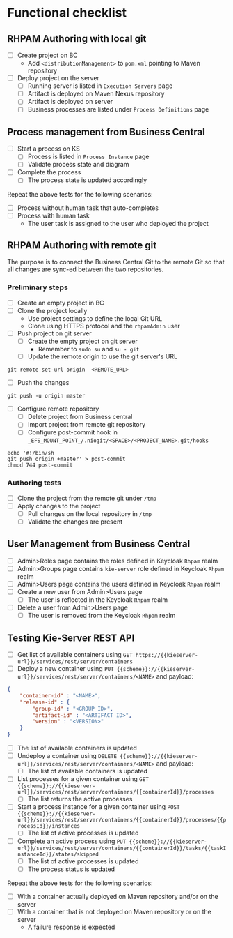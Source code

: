 # Functional checklist

## RHPAM Authoring with local git
- [ ] Create project on BC
  - Add `<distributionManagement>` to `pom.xml` pointing to Maven repository
- [ ] Deploy project on the server
  - [ ] Running server is listed in `Execution Servers` page
  - [ ] Artifact is deployed on Maven Nexus repository
  - [ ] Artifact is deployed on server
  - [ ] Business processes are listed under `Process Definitions` page

## Process management from Business Central
- [ ] Start a process on KS
  - [ ] Process is listed in `Process Instance` page
  - [ ] Validate process state and diagram
- [ ] Complete the process
  - [ ] The process state is updated accordingly

Repeat the above tests for the following scenarios:
- [ ] Process without human task that auto-completes
- [ ] Process with human task
  - The user task is assigned to the user who deployed the project

## RHPAM Authoring with remote git
The purpose is to connect the Business Central Git to the remote Git
so that all changes are sync-ed between the two repositories.

### Preliminary steps
- [ ] Create an empty project in BC
- [ ] Clone the project locally
  - Use project settings to define the local Git URL
  - Clone using HTTPS protocol and the `rhpamAdmin` user
- [ ] Push project on git server
  - [ ] Create the empty project on git server
    - Remember to `sudo su` and `su - git`
  - [ ] Update the remote origin to use the git server's URL
```shell
git remote set-url origin  <REMOTE_URL> 
```
- [ ] Push the changes
```shell
git push -u origin master
```
- [ ] Configure remote repository
  - [ ] Delete project from Business central
  - [ ] Import project from remote git repository
  - [ ] Configure post-commit hook in `_EFS_MOUNT_POINT_/.niogit/<SPACE>/<PROJECT_NAME>.git/hooks`
```shell
echo '#!/bin/sh
git push origin +master' > post-commit
chmod 744 post-commit
```
### Authoring tests
- [ ] Clone the project from the remote git under `/tmp`
- [ ] Apply changes to the project
  - [ ] Pull changes on the local repository in `/tmp`
  - [ ] Validate the changes are present

## User Management from Business Central
- [ ] Admin>Roles page contains the roles defined in Keycloak `Rhpam` realm
- [ ] Admin>Groups page contains `kie-server` role defined in Keycloak `Rhpam` realm
- [ ] Admin>Users page contains the users defined in Keycloak `Rhpam` realm
- [ ] Create a new user from Admin>Users page
  - [ ] The user is reflected in the Keycloak `Rhpam` realm
- [ ] Delete a user from Admin>Users page
  - [ ] The user is removed from the Keycloak `Rhpam` realm

## Testing Kie-Server REST API
- [ ] Get list of available containers using `GET https://{{kieserver-url}}/services/rest/server/containers`
- [ ] Deploy a new container using
`PUT {{scheme}}://{{kieserver-url}}/services/rest/server/containers/<NAME>` and payload:
```json
{
    "container-id" : "<NAME>",
    "release-id" : {
        "group-id" : "<GROUP ID>",
        "artifact-id" : "<ARTIFACT ID>",
        "version" : "<VERSION>"
    }
}
```
- [ ] The list of available containers is updated
- [ ] Undeploy a container using `DELETE {{scheme}}://{{kieserver-url}}/services/rest/server/containers/<NAME>` and payload:
  - [ ] The list of available containers is updated
- [ ] List processes for a given container using 
`GET {{scheme}}://{{kieserver-url}}/services/rest/server/containers/{{containerId}}/processes`
  - [ ] The list returns the active processes
- [ ] Start a process instance for a given container using 
`POST {{scheme}}://{{kieserver-url}}/services/rest/server/containers/{{containerId}}/processes/{{processId}}/instances`
  - [ ] The list of active processes is updated
- [ ] Complete an active process using
`PUT {{scheme}}://{{kieserver-url}}/services/rest/server/containers/{{containerId}}/tasks/{{taskInstanceId}}/states/skipped`
    - [ ] The list of active processes is updated
    - [ ] The process status is updated

Repeat the above tests for the following scenarios:
- [ ] With a container actually deployed on Maven repository and/or on the server
- [ ] With a container that is not deployed on Maven repository or on the server
  - A failure response is expected
